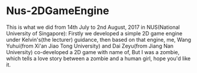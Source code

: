 # Nus-2DGameEngine
This is what we did from 14th July to 2nd August, 2017 in NUS(National University of Singapore):
Firstly we developed a simple 2D game engine under Kelvin's(the lecturer) guidance, then based on that engine, me, Wang Yuhui(from Xi'an Jiao Tong University) and Dai Zeyu(from Jiang Nan University) co-developed a 2D game with name of, But I was a zombie, which tells a love story between a zombie and a human girl, hope you'd like it.
